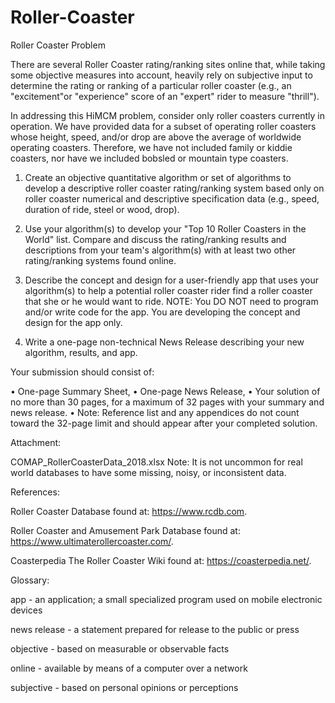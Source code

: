 # Roller-Coaster
Roller Coaster
	Problem	 
 	
There are several Roller Coaster rating/ranking sites online that, while taking some objective measures into account, heavily rely on subjective input to determine the rating or ranking of a particular roller coaster (e.g., an "excitement"or "experience" score of an "expert" rider to measure "thrill"). 

In addressing this HiMCM problem, consider only roller coasters currently in operation. We have provided data for a subset of operating roller coasters whose height, speed, and/or drop are above the average of worldwide operating coasters. Therefore, we have not included family or kiddie coasters, nor have we included bobsled or mountain type coasters. 

1. Create an objective quantitative algorithm or set of algorithms to develop a descriptive roller coaster rating/ranking system based only on roller coaster numerical and descriptive specification data (e.g., speed, duration of ride, steel or wood, drop). 

2. Use your algorithm(s) to develop your "Top 10 Roller Coasters in the World" list. Compare and discuss the rating/ranking results and descriptions from your team's algorithm(s) with at least two other rating/ranking systems found online. 

3. Describe the concept and design for a user-friendly app that uses your algorithm(s) to help a potential roller coaster rider find a roller coaster that she or he would want to ride. NOTE: You DO NOT need to program and/or write code for the app. You are developing the concept and design for the app only.

4. Write a one-page non-technical News Release describing your new algorithm, results, and app. 

Your submission should consist of:

• One-page Summary Sheet,
• One-page News Release,
• Your solution of no more than 30 pages, for a maximum of 32 pages with your summary and news release.
• Note: Reference list and any appendices do not count toward the 32-page limit and should appear after your completed solution.

Attachment:

COMAP_RollerCoasterData_2018.xlsx
Note: It is not uncommon for real world databases to have some missing, noisy, or inconsistent data.

References:

Roller Coaster Database found at: https://www.rcdb.com.

Roller Coaster and Amusement Park Database found at: https://www.ultimaterollercoaster.com/.

Coasterpedia The Roller Coaster Wiki found at: https://coasterpedia.net/.

Glossary:

app - an application; a small specialized program used on mobile electronic devices

news release - a statement prepared for release to the public or press

objective - based on measurable or observable facts

online - available by means of a computer over a network

subjective - based on personal opinions or perceptions
